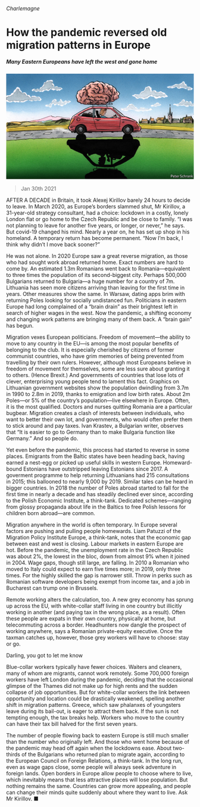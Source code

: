 ###### Charlemagne

# How the pandemic reversed old migration patterns in Europe 

##### Many Eastern Europeans have left the west and gone home 

![image](images/20210130_EUD000_0.jpg) 

> Jan 30th 2021 


AFTER A DECADE in Britain, it took Alexej Kirillov barely 24 hours to decide to leave. In March 2020, as Europe’s borders slammed shut, Mr Kirillov, a 31-year-old strategy consultant, had a choice: lockdown in a costly, lonely London flat or go home to the Czech Republic and be close to family. “I was not planning to leave for another five years, or longer, or never,” he says. But covid-19 changed his mind. Nearly a year on, he has set up shop in his homeland. A temporary return has become permanent. “Now I’m back, I think why didn’t I move back sooner?”


He was not alone. In 2020 Europe saw a great reverse migration, as those who had sought work abroad returned home. Exact numbers are hard to come by. An estimated 1.3m Romanians went back to Romania—equivalent to three times the population of its second-biggest city. Perhaps 500,000 Bulgarians returned to Bulgaria—a huge number for a country of 7m. Lithuania has seen more citizens arriving than leaving for the first time in years. Other measures show the same. In Warsaw, dating apps brim with returning Poles looking for socially undistanced fun. Politicians in eastern Europe had long complained of a “brain drain” as their brightest left in search of higher wages in the west. Now the pandemic, a shifting economy and changing work patterns are bringing many of them back. A “brain gain” has begun.



Migration vexes European politicians. Freedom of movement—the ability to move to any country in the EU—is among the most popular benefits of belonging to the club. It is especially cherished by citizens of former communist countries, who have grim memories of being prevented from travelling by their own rulers. However, although most Europeans believe in freedom of movement for themselves, some are less sure about granting it to others. (Hence Brexit.) And governments of countries that lose lots of clever, enterprising young people tend to lament this fact. Graphics on Lithuanian government websites show the population dwindling from 3.7m in 1990 to 2.8m in 2019, thanks to emigration and low birth rates. About 2m Poles—or 5% of the country’s population—live elsewhere in Europe. Often, it is the most qualified. Doctors and nurses quitting Romania are a particular bugbear. Migration creates a clash of interests between individuals, who want to better their own lot, and governments, who would often prefer them to stick around and pay taxes. Ivan Krastev, a Bulgarian writer, observes that “It is easier to go to Germany than to make Bulgaria function like Germany.” And so people do.


Yet even before the pandemic, this process had started to reverse in some places. Emigrants from the Baltic states have been heading back, having earned a nest-egg or picked up useful skills in western Europe. Homeward-bound Estonians have outstripped leaving Estonians since 2017. A goverment programme to help returning Lithuanians had 215 consultations in 2015; this ballooned to nearly 9,000 by 2019. Similar tales can be heard in bigger countries. In 2018 the number of Poles abroad started to fall for the first time in nearly a decade and has steadily declined ever since, according to the Polish Economic Institute, a think-tank. Dedicated schemes—ranging from glossy propaganda about life in the Baltics to free Polish lessons for children born abroad—are common.


Migration anywhere in the world is often temporary. In Europe several factors are pushing and pulling people homewards. Liam Patuzzi of the Migration Policy Institute Europe, a think-tank, notes that the economic gap between east and west is closing. Labour markets in eastern Europe are hot. Before the pandemic, the unemployment rate in the Czech Republic was about 2%, the lowest in the bloc, down from almost 9% when it joined in 2004. Wage gaps, though still large, are falling. In 2010 a Romanian who moved to Italy could expect to earn five times more; in 2019, only three times. For the highly skilled the gap is narrower still. Throw in perks such as Romanian software developers being exempt from income tax, and a job in Bucharest can trump one in Brussels.


Remote working alters the calculation, too. A new grey economy has sprung up across the EU, with white-collar staff living in one country but illicitly working in another (and paying tax in the wrong place, as a result). Often these people are expats in their own country, physically at home, but telecommuting across a border. Headhunters now dangle the prospect of working anywhere, says a Romanian private-equity executive. Once the taxman catches up, however, those grey workers will have to choose: stay or go.

Darling, you got to let me know


Blue-collar workers typically have fewer choices. Waiters and cleaners, many of whom are migrants, cannot work remotely. Some 700,000 foreign workers have left London during the pandemic, deciding that the occasional glimpse of the Thames did not make up for high rents and the sudden collapse of job opportunities. But for white-collar workers the link between opportunity and location could be drastically weakened, spelling another shift in migration patterns. Greece, which saw phalanxes of youngsters leave during its bail-out, is eager to attract them back. If the sun is not tempting enough, the tax breaks help. Workers who move to the country can have their tax bill halved for the first seven years.


The number of people flowing back to eastern Europe is still much smaller than the number who originally left. And those who went home because of the pandemic may head off again when the lockdowns ease. About two-thirds of the Bulgarians who returned plan to migrate again, according to the European Council on Foreign Relations, a think-tank. In the long run, even as wage gaps close, some people will always seek adventure in foreign lands. Open borders in Europe allow people to choose where to live, which inevitably means that less attractive places will lose population. But nothing remains the same. Countries can grow more appealing, and people can change their minds quite suddenly about where they want to live. Ask Mr Kirillov. ■


